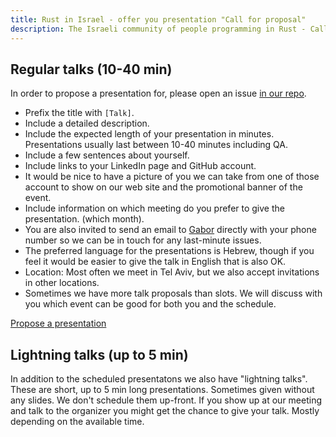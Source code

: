 ```yaml
---
title: Rust in Israel - offer you presentation "Call for proposal"
description: The Israeli community of people programming in Rust - Call for presentation proposals
---
```


## Regular talks (10-40 min)

In order to propose a presentation for, please open an issue [in our repo](https://github.com/szabgab/rust.org.il/issues).

* Prefix the title with `[Talk]`.
* Include a detailed description.
* Include the expected length of your presentation in minutes. Presentations usually last between 10-40 minutes including QA.
* Include a few sentences about yourself.
* Include links to your LinkedIn page and GitHub account.
* It would be nice to have a picture of you we can take from one of those account to show on our web site and the promotional banner of the event.
* Include information on which meeting do you prefer to give the presentation. (which month).
* You are also invited to send an email to [Gabor](https://szabgab.com/contact) directly with your phone number so we can be in touch for any last-minute issues.
* The preferred language for the presentations is Hebrew, though if you feel it would be easier to give the talk in English that is also OK.
* Location: Most often we meet in Tel Aviv, but we also accept invitations in other locations.
* Sometimes we have more talk proposals than slots. We will discuss with you which event can be good for both you and the schedule.

<a class="button is-primary" href="https://github.com/szabgab/rust.org.il/issues">Propose a presentation</a>

## Lightning talks (up to 5 min)

In addition to the scheduled presentatons we also have "lightning talks". These are short, up to 5 min long presentations.
Sometimes given without any slides. We don't schedule them up-front. If you show up at our meeting and talk to the
organizer you might get the chance to give your talk. Mostly depending on the available time.


